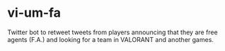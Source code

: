# vi-um-fa
Twitter bot to retweet tweets from players announcing that they are free agents (F.A.) and looking for a team in VALORANT and another games.

